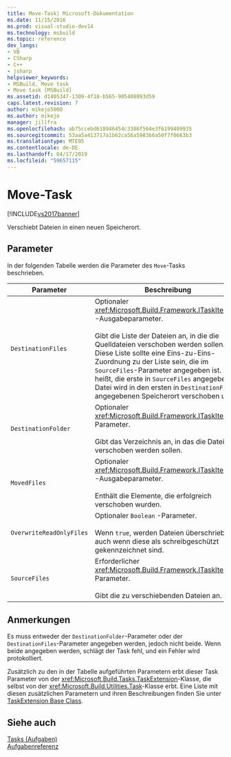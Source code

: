 ```yaml
---
title: Move-Task| Microsoft-Dokumentation
ms.date: 11/15/2016
ms.prod: visual-studio-dev14
ms.technology: msbuild
ms.topic: reference
dev_langs:
- VB
- CSharp
- C++
- jsharp
helpviewer_keywords:
- MSBuild, Move task
- Move task [MSBuild]
ms.assetid: d1405347-1309-4f18-b565-905408093d59
caps.latest.revision: 7
author: mikejo5000
ms.author: mikejo
manager: jillfra
ms.openlocfilehash: ab75ccebd618946454c3386f564e3f6199409935
ms.sourcegitcommit: 53aa5a413717a1b62ca56a5983b6a50f7f0663b3
ms.translationtype: MTE95
ms.contentlocale: de-DE
ms.lasthandoff: 04/17/2019
ms.locfileid: "59657115"
---
```

# <a name="move-task"></a>Move-Task
[!INCLUDE[vs2017banner](../includes/vs2017banner.md)]

Verschiebt Dateien in einen neuen Speicherort.  
  
## <a name="parameters"></a>Parameter  
 In der folgenden Tabelle werden die Parameter des `Move`-Tasks beschrieben.  
  
|Parameter|Beschreibung|  
|---------------|-----------------|  
|`DestinationFiles`|Optionaler <xref:Microsoft.Build.Framework.ITaskItem>`[]` -Ausgabeparameter.<br /><br /> Gibt die Liste der Dateien an, in die die Quelldateien verschoben werden sollen. Diese Liste sollte eine Eins-zu-Eins-Zuordnung zu der Liste sein, die im `SourceFiles`-Parameter angegeben ist. Das heißt, die erste in `SourceFiles` angegebene Datei wird in den ersten in `DestinationFiles` angegebenen Speicherort verschoben usw.|  
|`DestinationFolder`|Optionaler <xref:Microsoft.Build.Framework.ITaskItem> -Parameter.<br /><br /> Gibt das Verzeichnis an, in das die Dateien verschoben werden sollen.|  
|`MovedFiles`|Optionaler <xref:Microsoft.Build.Framework.ITaskItem>`[]` -Ausgabeparameter.<br /><br /> Enthält die Elemente, die erfolgreich verschoben wurden.|  
|`OverwriteReadOnlyFiles`|Optionaler `Boolean` -Parameter.<br /><br /> Wenn `true`, werden Dateien überschrieben, auch wenn diese als schreibgeschützt gekennzeichnet sind.|  
|`SourceFiles`|Erforderlicher <xref:Microsoft.Build.Framework.ITaskItem>`[]`-Parameter.<br /><br /> Gibt die zu verschiebenden Dateien an.|  
  
## <a name="remarks"></a>Anmerkungen  
 Es muss entweder der `DestinationFolder`-Parameter oder der `DestinationFiles`-Parameter angegeben werden, jedoch nicht beide. Wenn beide angegeben werden, schlägt der Task fehl, und ein Fehler wird protokolliert.  
  
 Zusätzlich zu den in der Tabelle aufgeführten Parametern erbt dieser Task Parameter von der <xref:Microsoft.Build.Tasks.TaskExtension>-Klasse, die selbst von der <xref:Microsoft.Build.Utilities.Task>-Klasse erbt. Eine Liste mit diesen zusätzlichen Parametern und ihren Beschreibungen finden Sie unter [TaskExtension Base Class](../msbuild/taskextension-base-class.md).  
  
## <a name="see-also"></a>Siehe auch  
 [Tasks (Aufgaben)](../msbuild/msbuild-tasks.md)   
 [Aufgabenreferenz](../msbuild/msbuild-task-reference.md)
